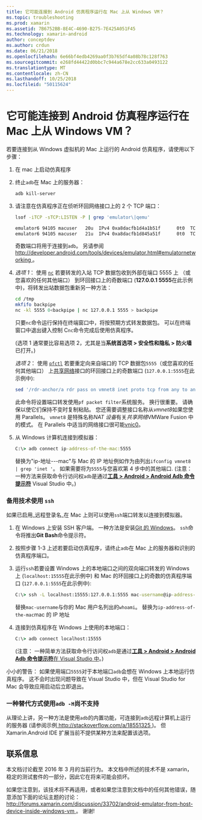 ```yaml
---
title: 它可能连接到 Android 仿真程序运行在 Mac 上从 Windows VM？
ms.topic: troubleshooting
ms.prod: xamarin
ms.assetid: 7B6752BB-8E4C-4690-B275-7E425A051F45
ms.technology: xamarin-android
author: conceptdev
ms.author: crdun
ms.date: 06/21/2018
ms.openlocfilehash: 6e66bf4edb4269aa0f3b765df4a08b78c128f763
ms.sourcegitcommit: e268fd44422d0bbc7c944a678e2cc633a0493122
ms.translationtype: MT
ms.contentlocale: zh-CN
ms.lasthandoff: 10/25/2018
ms.locfileid: "50115624"
---
```

# <a name="is-it-possible-to-connect-to-android-emulators-running-on-a-mac-from-a-windows-vm"></a>它可能连接到 Android 仿真程序运行在 Mac 上从 Windows VM？

若要连接到从 Windows 虚拟机的 Mac 上运行的 Android 仿真程序，请使用以下步骤：

1.  在 mac 上启动仿真程序

2.  终止`adb`在 Mac 上的服务器：

    ```bash
    adb kill-server
    ```

3.  请注意在仿真程序正在侦听环回网络接口上的 2 个 TCP 端口：

    ```bash
    lsof -iTCP -sTCP:LISTEN -P | grep 'emulator\|qemu'

    emulator6 94105 macuser   20u  IPv4 0xa8dacfb1d4a1b51f      0t0  TCP localhost:5555 (LISTEN)
    emulator6 94105 macuser   21u  IPv4 0xa8dacfb1d845a51f      0t0  TCP localhost:5554 (LISTEN)
    ```

    奇数端口将用于连接到`adb`。 另请参阅[ http://developer.android.com/tools/devices/emulator.html#emulatornetworking ](http://developer.android.com/tools/devices/emulator.html#emulatornetworking)。

4.  _选项 1_： 使用 [`nc`](https://developer.apple.com/library/mac/documentation/Darwin/Reference/ManPages/man1/nc.1.html)
    若要转发的入站 TCP 数据包收到外部在端口 5555 上 （或您喜欢的任何其他端口） 到环回接口上的奇数端口 (**127.0.0.1 5555**在此示例中)，将转发出站数据包重新另一种方法：

    ```bash
    cd /tmp
    mkfifo backpipe
    nc -kl 5555 0<backpipe | nc 127.0.0.1 5555 > backpipe
    ```

    只要`nc`命令运行保持在终端窗口中，将按预期方式转发数据包。 可以在终端窗口中退出键入控制 C`nc`命令完成后使用仿真程序。

    (选项 1 通常要比容易选项 2，尤其是当**系统首选项 > 安全性和隐私 > 防火墙**已打开。) 

    _选项 2_： 使用 [`pfctl`](https://developer.apple.com/library/mac/documentation/Darwin/Reference/ManPages/man8/pfctl.8.html)
    若要重定向来自端口的 TCP 数据包`5555`（或您喜欢的任何其他端口） 上[共享网络](http://kb.parallels.com/en/4948)接口的环回接口上的奇数端口 (`127.0.0.1:5555`在此示例中):

    ```bash
    sed '/rdr-anchor/a rdr pass on vmnet8 inet proto tcp from any to any port 5555 -> 127.0.0.1 port 5555' /etc/pf.conf | sudo pfctl -ef -
    ```

    此命令将设置端口转发使用`pf packet filter`系统服务。 换行很重要。 请确保以使它们保持不变时复制粘贴。 您还需要调整接口名称从*vmnet8*如果您使用 Parallels。 `vmnet8` 是特殊名称*NAT 设备*有关*共享网络*VMWare Fusion 中的模式。 在 Parallels 中适当的网络接口很可能[vnic0](http://download.parallels.com/doc/psbm/en/Parallels_Server_Bare_Metal_Users_Guide/29258.htm)。

5.  从 Windows 计算机连接到模拟器：

    ```cmd
    C:\> adb connect ip-address-of-the-mac:5555
    ```

    替换为"ip-地址---mac"与 Mac 的 IP 地址例如作为由列出`ifconfig vmnet8 | grep 'inet '`。 如果需要将为`5555`与您喜欢第 4 步中的其他端口\. (注意： 一种方法来获取命令行访问权`adb`是通过[**工具 > Android > Android Adb 命令提示符**](~/cross-platform/troubleshooting/questions/version-logs.md#adb-logcat) Visual Studio 中。)

### <a name="alternate-technique-using-ssh"></a>备用技术使用 `ssh`

如果已启用_远程登录名_在 Mac 上则可以使用`ssh`端口转发以连接到模拟器。

1.  在 Windows 上安装 SSH 客户端。 一种方法是安装[Git 的 Windows](https://git-for-windows.github.io/)。 `ssh`命令将推出**Git Bash**命令提示符。

2.  按照步骤 1-3 上述若要启动仿真程序，请终止`adb`在 Mac 上的服务器和识别的仿真程序端口。

3.  运行`ssh`若要设置 Windows 上的本地端口之间的双向端口转发的 Windows 上 (`localhost:15555`在此示例中) 和 Mac 的环回接口上的奇数的仿真程序端口 (`127.0.0.1:5555`在此示例中):

    ```cmd 
    C:\> ssh -L localhost:15555:127.0.0.1:5555 mac-username@ip-address-of-the-mac
    ```

    替换`mac-username`与你的 Mac 用户名列出的`whoami`。 替换为`ip-address-of-the-mac`mac 的 IP 地址

4.  连接到仿真程序在 Windows 上使用的本地端口：

    ```cmd
    C:\> adb connect localhost:15555
    ```

    (注意： 一种简单方法获取命令行访问权`adb`是通过[**工具 > Android > Android Adb 命令提示符**在 Visual Studio 中](~/cross-platform/troubleshooting/questions/version-logs.md#adb-logcat)。)

小小的警告： 如果使用端口`5555`对于本地端口`adb`会想在 Windows 上本地运行仿真程序。 这不会时出现问题导致在 Visual Studio 中，但在 Visual Studio for Mac 会导致应用启动后立即退出。

### <a name="alternate-technique-using-adb--h-is-not-yet-supported"></a>一种替代方式使用`adb -H`尚不支持

从理论上讲，另一种方法是使用`adb`的内置功能，可连接到`adb`远程计算机上运行的服务器 (请参阅示例[ http://stackoverflow.com/a/18551325 ](http://stackoverflow.com/a/18551325))。
但 Xamarin.Android IDE 扩展当前不提供某种方法来配置该选项。

## <a name="contact-information"></a>联系信息

本文档讨论截至 2016 年 3 月的当前行为。 本文档中所述的技术不是 xamarin，稳定的测试套件的一部分，因此它在将来可能会损坏。

如果您注意到，该技术将不再适用，或者如果您注意到文档中的任何其他错误，随意添加下面的论坛主题的讨论： [ http://forums.xamarin.com/discussion/33702/android-emulator-from-host-device-inside-windows-vm ](http://forums.xamarin.com/discussion/33702/android-emulator-from-host-device-inside-windows-vm)。
谢谢!

